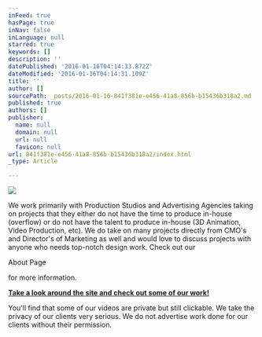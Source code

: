 ```yaml
---
inFeed: true
hasPage: true
inNav: false
inLanguage: null
starred: true
keywords: []
description: ''
datePublished: '2016-01-16T04:14:33.872Z'
dateModified: '2016-01-16T04:14:31.109Z'
title: ''
author: []
sourcePath: _posts/2016-01-16-841f381e-e456-41a8-856b-b15436b318a2.md
published: true
authors: []
publisher:
  name: null
  domain: null
  url: null
  favicon: null
url: 841f381e-e456-41a8-856b-b15436b318a2/index.html
_type: Article

---
```

![](https://the-grid-user-content.s3-us-west-2.amazonaws.com/4676ba1b-b1bb-4efc-8cd3-67966a1fc8f4.jpg)

We work primarily with Production Studios and Advertising Agencies taking on projects that they either do not have the time to produce in-house (overflow) or do not have the talent to produce in-house (3D Animation, Video Production, etc). We do take on many projects directly from CMO's and Director's of Marketing as well and would love to discuss projects with anyone who needs top-notch design work. Check out our 

About Page

for more information.

[**Take a look around the site and check out some of our work!**][0]

[][1]

You'll find that some of our videos are private but still clickable. We take the privacy of our clients very serious. We do not advertise work done for our clients without their permission.

[0]: http://www.rgdcreative.com/commercial
[1]: http://www.rgdcreative.com/about